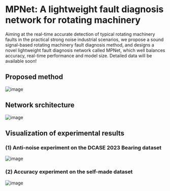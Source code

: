 # MPNet: A lightweight fault diagnosis network for rotating machinery 
Aiming at the real-time accurate detection of typical rotating machinery faults in the practical strong noise industrial scenarios, we propose a sound signal-based rotating machinery fault diagnosis method, and designs a novel lightweight fault diagnosis network called MPNet, which well balances accuracy, real-time performance and model size.
Detailed data will be available soon!
## Proposed method
![image](https://github.com/xgli411/MPNet/blob/main/image/Implementation%20method.png)
## Network srchitecture
![image](https://github.com/xgli411/MPNet/blob/main/image/MPNet.png)
## Visualization of experimental results
### (1) Anti-noise experiment on the DCASE 2023 Bearing dataset
![image](https://github.com/xgli411/MPNet/blob/main/image/Anti-noise%20experiment.png)
### (2) Accuracy experiment on the self-made dataset
![image](https://github.com/xgli411/MPNet/blob/main/image/tsne.png)
